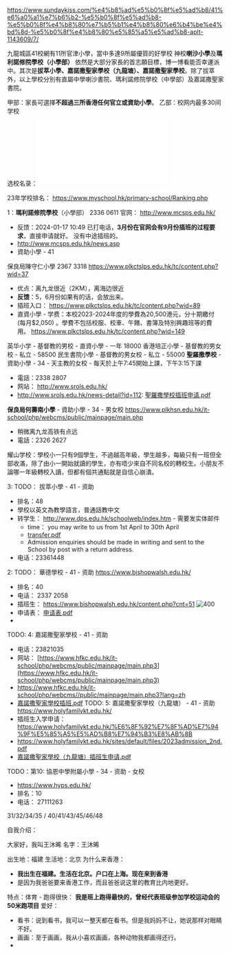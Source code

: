 https://www.sundaykiss.com/%e4%b8%ad%e5%b0%8f%e5%ad%b8/41%e6%a0%a1%e7%b6%b2-%e5%b0%8f%e5%ad%b8-%e5%b0%8f%e4%b8%80%e7%b5%b1%e4%b8%80%e6%b4%be%e4%bd%8d-%e5%b0%8f%e4%b8%80%e5%85%a5%e5%ad%b8-aplt-1143609/7/

九龍城區41校網有11所官津小學，當中多達9所屬優質的好學校
神校**喇沙小學**及**瑪利諾修院學校（小學部）** 依然是大部分家長的首志願目標，博一博看能否幸運派中。其次是**拔萃小學、嘉諾撒聖家學校（九龍塘）、嘉諾撒聖家學校**。除了拔萃外，以上學校分別有直屬中學喇沙書院、瑪利諾修院學校（中學部）及嘉諾撒聖家書院。

甲部：家長可選擇**不超過三所香港任何官立或資助小學**。
乙部：校网内最多30间学校

选校名录：![](note/files/选校名录.pdf)

23年学校排名： https://www.myschool.hk/primary-school/Ranking.php


1：**瑪利諾修院學校**（小學部） 2336 0611   官网： http://www.mcsps.edu.hk/ 
- 反馈：2024-01-17 10:49 已打电话，**3月份在官网会有9月份插班的过程要求**，直接申请就好。 没有中途插班的。
- http://www.mcsps.edu.hk/news.asp
- 資助小學 - 41

保良局陳守仁小學  2367 3318 https://www.plkctslps.edu.hk/tc/content.php?wid=37
- 优点：离九龙很近（2KM），离海边很近
- **反馈**：5，6月份如果有的话，会放出来。
- 插班入口： https://www.plkctslps.edu.hk/tc/content.php?wid=89
- 直資小學 - 学费：本校2023-2024年度的學費為20,500港元，分十期繳付 (每月$2,050) 。學費不包括校服、校車、午饍、書簿及特別興趣班等的費用。  https://www.plkctslps.edu.hk/tc/content.php?wid=149

英华小学 - 基督教的男校 - 直資小學 - 一年 18000
香港培正小學 - 基督教的男女校 - 私立 - 58500
民生書院小學 - 基督教的男女校 - 私立 - 55000
**聖羅撒學校** - 資助小學 - 34 - 天主教的女校  - 每天於上午7:45開始上課，下午3:15下課
- 電話：2338 2807
- 网站： http://www.srols.edu.hk/  
- http://www.srols.edu.hk/news-detail?id=112: [聖羅撒學校插班申请.pdf](note/files/圣罗萨插班申请.pdf)

**保良局何壽南小學** - 資助小學 - 34 - 男女校 https://www.plkhsn.edu.hk/it-school/php/webcms/public/mainpage/main.php
- 稍微离九龙高铁有点远
- 電話：2326 2627

耀山学校：學校小一只有9個學生，不過越高年級，學生越多，每級只有一班但全部收滿，除了由小一開始就讀的學生，亦有唔少來自不同名校的轉校生。小朋友不論哪一年級轉校入讀，但都有個共通點就是自信心崩潰。



3: TODO： 拔萃小學 - 41 - 资助
- 排名：48
- 學校以英文為教學語言，普通話教中文
- 转学生： http://www.dps.edu.hk/schoolweb/index.htm  - 需要发实体邮件
	- time： you may write to us from 1st April to 30th April
	- [transfer.pdf](note/files/Transfer_Student_Application_July.pdf)
	- Admission enquiries should be made in writing and sent to the School by post with a return address.
- 电话：23361448

 

2: TODO： 華德學校 - 41 - 资助 https://www.bishopwalsh.edu.hk/
- 排名：40
- 电话： 2337 2058
- 插班生： https://www.bishopwalsh.edu.hk/content.php?cnt=51 
![400](note/files/Pasted%20image%2020240118004135.png)
- 申请表： [申请表.pdf](note/files/华德学校申请表%201.pdf)
- 

TODO: 4:   嘉諾撒聖家學校 - 41 - 资助
- 电话：23821035  
- 网站： [https://www.hfkc.edu.hk/it-school/php/webcms/public/mainpage/main.php3](https://www.hfkc.edu.hk/it-school/php/webcms/public/mainpage/main.php3)
- https://www.hfkc.edu.hk/it-school/php/webcms//public/mainpage/main.php3?lang=zh
- [嘉諾撒聖家學校插班.pdf](note/files/插班.pdf)
TODO: 5:   嘉諾撒聖家學校（九龍塘） - 41 - 资助  https://www.holyfamilykt.edu.hk/
- 插班生入学申请： https://www.holyfamilykt.edu.hk/%E6%8F%92%E7%8F%AD%E7%94%9F%E5%85%A5%E5%AD%B8%E7%94%B3%E8%AB%8B
- https://www.holyfamilykt.edu.hk/sites/default/files/2023admission_2nd.pdf
- [嘉諾撒聖家學校（九龍塘）插班生申请.pdf](note/files/嘉諾撒聖家學校（九龍塘）插班生申请.pdf)


TODO：第10: 協恩中學附屬小學 - 34 - 资助 - 女校
- https://www.hyps.edu.hk/
- 排名：10
- 电话： 27111263




31/32/34/35  /  40/41/43/45/46/48




自我介绍：

大家好，我叫王沐晞
名字：王沐晞

出生地：福建 
生活地：北京
为什么来香港：
- **我出生在福建。生活在北京。户口在上海。现在来到香港**
- 是因为我爸爸要来香港工作，而且爸爸说这里的教育比内地更好。

特点：体育 - 跑得很快： 
**我是班上跑得最快的，曾经代表班级参加学校运动会的50米跑项目**
爱好：
- 看书：说到看书，我可以一整天都在看书。但是我妈妈不让，她说那样对眼睛不好。
- 画画：至于画画，我从小喜欢画画，各种动物我都画得还行。
- 






